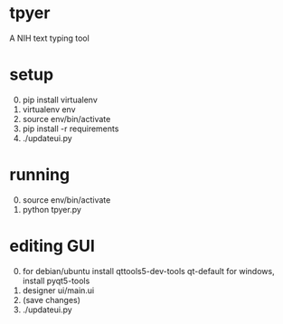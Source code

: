 # tpyer
A NIH text typing tool

# setup
0. pip install virtualenv
1. virtualenv env
2. source env/bin/activate
3. pip install -r requirements
4. ./updateui.py

# running
0. source env/bin/activate
1. python tpyer.py

# editing GUI
0. for debian/ubuntu install qttools5-dev-tools qt-default
for windows, install pyqt5-tools
1. designer ui/main.ui
2. (save changes)
3. ./updateui.py
